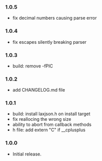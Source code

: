 ### 1.0.5

 * fix decimal numbers causing parse error

### 1.0.4

 * fix escapes silently breaking parser

### 1.0.3

 * build: remove -fPIC

### 1.0.2

 * add CHANGELOG.md file

### 1.0.1

 * build: install laxjson.h on install target
 * fix reallocing the wrong size
 * ability to abort from callback methods
 * h file: add extern "C" if __cplusplus

### 1.0.0

 * Initial release.
